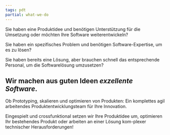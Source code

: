 ```yaml
---
tags: pdt
partial: what-we-do
---
```




Sie haben eine Produktidee und benötigen Unterstützung für die Umsetzung oder möchten Ihre Software weiterentwickeln?

Sie haben ein spezifisches Problem und benötigen Software-Expertise, um es zu lösen?

Sie haben bereits eine Lösung, aber brauchen schnell das entsprechende Personal, um die Softwarelösung umzusetzen?

## Wir machen aus guten Ideen *exzellente Software*.

Ob Prototyping, skalieren und optimieren von Produkten: Ein komplettes agil arbeitendes Produktentwicklungsteam für Ihre Innovation.

Eingespielt und crossfunktional setzen wir Ihre Produktidee um, optimieren Ihr bestehendes Produkt oder arbeiten an einer Lösung kom-plexer technischer Herausforderungen!
